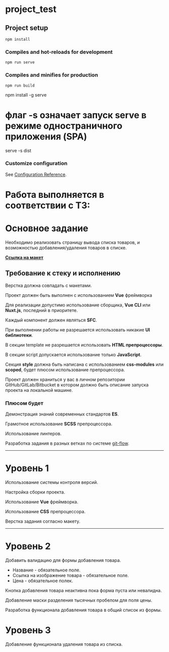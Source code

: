 # project_test

## Project setup

```
npm install
```

### Compiles and hot-reloads for development

```
npm run serve
```

### Compiles and minifies for production

```
npm run build
```

npm install -g serve

# флаг -s означает запуск serve в режиме одностраничного приложения (SPA)

serve -s dist

### Customize configuration

See [Configuration Reference](https://cli.vuejs.org/config/).

# Работа выполняется в соответствии с ТЗ:

# **Основное задание**

Необходимо реализовать страницу вывода списка товаров, и возможностью добавления/удаления товаров в списке.

[**Ссылка на макет**](https://www.figma.com/file/kIuVw6nSk218pi9iE98iq5/Junior-frontend-developer-test?node-id=4%3A365)

## **Требование к стеку и исполнению**

Верстка должна совпадать с макетами.

Проект должен быть выполнен с использованием **Vue** фреймворка

Для реализации допустимо использование сборщика, **Vue CLI** или **Nuxt.js**, последний в приоритете.

Каждый компонент должен являться **SFC**.

При выполнении работы не разрешается использовать никакие **UI библиотеки**.

В секции template не разрешается использовать **HTML препроцессоры**.

В секции script допускается использование только **JavaScript**.

Секция **style** должна быть написана с использованием **css-modules** или **scoped**, будет плюсом использование препроцессора.

Проект должен храниться у вас в личном репозитории GitHub/GitLab/Bitbucket в котором должно быть описание запуска проекта на локальной машине.

### **Плюсом будет**

Демонстрация знаний современных стандартов **ES**.

Грамотное использование **SCSS** препроцессора.

Использование линтеров.

Разработка задания в разных ветках по системе [git-flow](https://danielkummer.github.io/git-flow-cheatsheet/index.ru_RU.html).

---

# **Уровень 1**

Использование системы контроля версий.

Настройка сборки проекта.

Использование **Vue** фреймворка.

Использование **CSS** препроцессора.

Верстка задания согласно макету.

---

# **Уровень 2**

Добавить валидацию для формы добавления товара.

- Название - обязательное поле.
- Ссылка на изображение товара - обязательное поле.
- Цена - обязательное полек.

Кнопка добавления товара неактивна пока форма пуста или невалидна.

Добавление маски разделения тысячных пробелом для поля цены.

Разработка функционала добавления товара в общий список из формы.

# **Уровень 3**

Добавление функционала удаления товара из списка.
